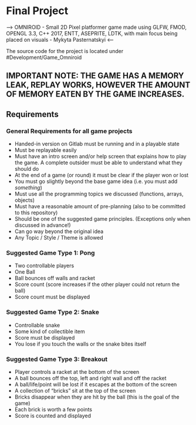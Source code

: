 # Final Project

--> OMNIROID - Small 2D Pixel platformer game made using GLFW, FMOD, OPENGL 3.3, C++ 2017, ENTT, ASEPRITE, LDTK, with main focus being placed on visuals - Mykyta Pasternatskyi <--

The source code for the project is located under #Development/Game_Omniroid

## IMPORTANT NOTE: THE GAME HAS A MEMORY LEAK, REPLAY WORKS, HOWEVER THE AMOUNT OF MEMORY EATEN BY THE GAME INCREASES.


## Requirements

### General Requirements for all game projects

* Handed-in version on Gitlab must be running and in a playable state
* Must be replayable easily
* Must have an intro screen and/or help screen that explains how to play the game. A complete outsider must be able to understand what they should do
* At the end of a game (or round) it must be clear if the player won or lost
* You must go slightly beyond the base game idea (i.e. you must add *something*)
* Must use all the programming topics we discussed (functions, arrays, objects)
* Must have a reasonable amount of pre-planning (also to be committed to this repository)
* Should be one of the suggested game principles. (Exceptions only when discussed in advance!)
* Can go way beyond the original idea
* Any Topic / Style / Theme is allowed

### Suggested Game Type 1: Pong

* Two controllable players
* One Ball
* Ball bounces off walls and racket
* Score count (score increases if the other player could not return the ball)
* Score count must be displayed

### Suggested Game Type 2: Snake

* Controllable snake
* Some kind of collectible item
* Score must be displayed
* You lose if you touch the walls or the snake bites itself

### Suggested Game Type 3: Breakout

* Player controls a racket at the bottom of the screen
* A ball bounces off the top, left and right wall and off the racket
* A ball/life/point will be lost if it escapes at the bottom of the screen
* A collection of “bricks” sit at the top of the screen
* Bricks disappear when they are hit by the ball (this is the goal of the game)
* Each brick is worth a few points
* Score is counted and displayed
